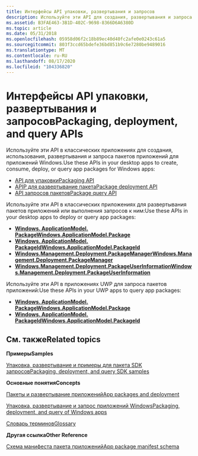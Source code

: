 ```yaml
---
title: Интерфейсы API упаковки, развертывания и запросов
description: Используйте эти API для создания, развертывания и запроса пакетов приложений для приложений Windows.
ms.assetid: B3FAE463-3B1D-402C-9698-8366D6A6380D
ms.topic: article
ms.date: 05/31/2018
ms.openlocfilehash: 05958d06f2c18b89ec40d40fc2afe0e0243c61a5
ms.sourcegitcommit: 803f3ccd65bdefe36bd851b9c6e7280be9489016
ms.translationtype: MT
ms.contentlocale: ru-RU
ms.lasthandoff: 08/17/2020
ms.locfileid: "104336820"
---
```

# <a name="packaging-deployment-and-query-apis"></a><span data-ttu-id="00cfe-103">Интерфейсы API упаковки, развертывания и запросов</span><span class="sxs-lookup"><span data-stu-id="00cfe-103">Packaging, deployment, and query APIs</span></span>

<span data-ttu-id="00cfe-104">Используйте эти API в классических приложениях для создания, использования, развертывания и запроса пакетов приложений для приложений Windows.</span><span class="sxs-lookup"><span data-stu-id="00cfe-104">Use these APIs in your desktop apps to create, consume, deploy, or query app packages for Windows apps:</span></span>

-   [<span data-ttu-id="00cfe-105">API для упаковки</span><span class="sxs-lookup"><span data-stu-id="00cfe-105">Packaging API</span></span>](interfaces.md)
-   [<span data-ttu-id="00cfe-106">APIP для развертывание пакета</span><span class="sxs-lookup"><span data-stu-id="00cfe-106">Package deployment API</span></span>](package-deployment-api.md)
-   [<span data-ttu-id="00cfe-107">API запросов пакетов</span><span class="sxs-lookup"><span data-stu-id="00cfe-107">Package query API</span></span>](functions.md)

<span data-ttu-id="00cfe-108">Используйте эти API в классических приложениях для развертывания пакетов приложений или выполнения запросов к ним:</span><span class="sxs-lookup"><span data-stu-id="00cfe-108">Use these APIs in your desktop apps to deploy or query app packages:</span></span>

-   [<span data-ttu-id="00cfe-109">**Windows. ApplicationModel. Package**</span><span class="sxs-lookup"><span data-stu-id="00cfe-109">**Windows.ApplicationModel.Package**</span></span>](/uwp/api/Windows.ApplicationModel.Package)
-   [<span data-ttu-id="00cfe-110">**Windows. ApplicationModel. PackageId**</span><span class="sxs-lookup"><span data-stu-id="00cfe-110">**Windows.ApplicationModel.PackageId**</span></span>](/uwp/api/Windows.ApplicationModel.PackageId)
-   [<span data-ttu-id="00cfe-111">**Windows.Management.Deployment.PackageManager**</span><span class="sxs-lookup"><span data-stu-id="00cfe-111">**Windows.Management.Deployment.PackageManager**</span></span>](/uwp/api/Windows.Management.Deployment.PackageManager)
-   [<span data-ttu-id="00cfe-112">**Windows.Management.Deployment.PackageUserInformation**</span><span class="sxs-lookup"><span data-stu-id="00cfe-112">**Windows.Management.Deployment.PackageUserInformation**</span></span>](/uwp/api/Windows.Management.Deployment.PackageUserInformation)

<span data-ttu-id="00cfe-113">Используйте эти API в приложениях UWP для запроса пакетов приложений:</span><span class="sxs-lookup"><span data-stu-id="00cfe-113">Use these APIs in your UWP apps to query app packages:</span></span>

-   [<span data-ttu-id="00cfe-114">**Windows. ApplicationModel. Package**</span><span class="sxs-lookup"><span data-stu-id="00cfe-114">**Windows.ApplicationModel.Package**</span></span>](/uwp/api/Windows.ApplicationModel.Package)
-   [<span data-ttu-id="00cfe-115">**Windows. ApplicationModel. PackageId**</span><span class="sxs-lookup"><span data-stu-id="00cfe-115">**Windows.ApplicationModel.PackageId**</span></span>](/uwp/api/Windows.ApplicationModel.PackageId)

## <a name="related-topics"></a><span data-ttu-id="00cfe-116">См. также</span><span class="sxs-lookup"><span data-stu-id="00cfe-116">Related topics</span></span>

<dl> <dt>

<span data-ttu-id="00cfe-117">**Примеры**</span><span class="sxs-lookup"><span data-stu-id="00cfe-117">**Samples**</span></span>
</dt> <dt>

[<span data-ttu-id="00cfe-118">Упаковка, развертывание и примеры для пакета SDK запросов</span><span class="sxs-lookup"><span data-stu-id="00cfe-118">Packaging, deployment, and query SDK samples</span></span>](appx-packaging-samples.md)
</dt> <dt>

<span data-ttu-id="00cfe-119">**Основные понятия**</span><span class="sxs-lookup"><span data-stu-id="00cfe-119">**Concepts**</span></span>
</dt> <dt>

<span data-ttu-id="00cfe-120">[Пакеты и развертывание приложений](/previous-versions/windows/apps/hh464929(v=win.10))</span><span class="sxs-lookup"><span data-stu-id="00cfe-120">[App packages and deployment](/previous-versions/windows/apps/hh464929(v=win.10))</span></span>
</dt> <dt>

[<span data-ttu-id="00cfe-121">Упаковка, развертывание и запрос приложений Windows</span><span class="sxs-lookup"><span data-stu-id="00cfe-121">Packaging, deployment, and query of Windows apps</span></span>](appx-portal.md)
</dt> <dt>

[<span data-ttu-id="00cfe-122">Словарь терминов</span><span class="sxs-lookup"><span data-stu-id="00cfe-122">Glossary</span></span>](appx-packaging-glossary.md)
</dt> <dt>

<span data-ttu-id="00cfe-123">**Другая ссылка**</span><span class="sxs-lookup"><span data-stu-id="00cfe-123">**Other Reference**</span></span>
</dt> <dt>

[<span data-ttu-id="00cfe-124">Схема манифеста пакета приложений</span><span class="sxs-lookup"><span data-stu-id="00cfe-124">App package manifest schema</span></span>](/uwp/schemas/appxpackage/appx-package-manifest)
</dt> </dl>

 

 
